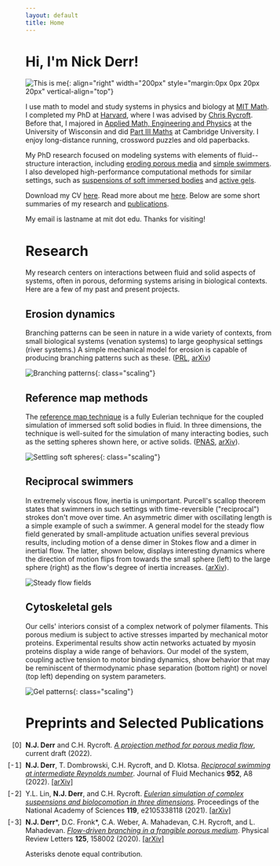```yaml
---
layout: default
title: Home
---
```


# Hi, I'm Nick Derr!

![This is me](/assets/img/me.png "This is a picture of my face."){: align="right" width="200px" style="margin:0px 0px 20px 20px" vertical-align="top"}

I use math to model and study systems in physics and biology at [MIT Math](https://math.mit.edu). I completed my PhD at [Harvard](https://www.seas.harvard.edu), where I was advised by [Chris Rycroft](https://people.math.wisc.edu/~chr). Before that, I majored in [Applied Math, Engineering and Physics](https://amep.math.wisc.edu) at the University of Wisconsin and did [Part III Maths](https://www.maths.cam.ac.uk/postgrad/part-iii/current) at Cambridge University. I enjoy long-distance running, crossword puzzles and old paperbacks.

My PhD research focused on modeling systems with elements of fluid--structure interaction, including [eroding porous media](https://arxiv.org/abs/2007.02997) and [simple swimmers](https://arxiv.org/abs/2202.03669). I also developed high-performance computational methods for similar settings, such as [suspensions of soft immersed bodies](https://arxiv.org/abs/2104.00095) and [active gels](https://arxiv.org/abs/2206.14379).

Download my CV [here](/assets/files/cv.pdf). Read more about me [here](/biography.html). Below are some short summaries of my research and [publications](#preprints-and-selected-publications).

My email is lastname at mit dot edu. Thanks for visiting!

# Research
My research centers on interactions between fluid and solid aspects of systems, often in porous, deforming systems arising in biological contexts. Here are a few of my past and present projects.

## Erosion dynamics
Branching patterns can be seen in nature in a wide variety of contexts, from small biological systems (venation systems) to large geophysical settings (river systems.) A simple mechanical model for erosion is capable of producing branching patterns such as these. ([PRL](https://journals.aps.org/prl/abstract/10.1103/PhysRevLett.125.158002), [arXiv](https://arxiv.org/abs/2007.02997))

![Branching patterns](/assets/img/erosion.png "A simple mechanical rule for erosion gives rise to beautiful branching patterns."){: class="scaling"}

## Reference map methods
The [reference map technique](https://www.cambridge.org/core/journals/journal-of-fluid-mechanics/article/abs/reference-map-technique-for-incompressible-fluidstructure-interaction/D6914B1100E29B4BA9B73A010820CADD) is a fully Eulerian technique for the coupled simulation of immersed soft solid bodies in fluid. In three dimensions, the technique is well-suited for the simulation of many interacting bodies, such as the setting spheres shown here, or active solids. ([PNAS](https://www.pnas.org/content/119/1/e2105338118), [arXiv](https://arxiv.org/abs/2104.00095)).

![Settling soft spheres](/assets/img/balls.png){: class="scaling"}

## Reciprocal swimmers

In extremely viscous flow, inertia is unimportant. Purcell's scallop theorem states that swimmers in such settings with time-reversible ("reciprocal") strokes don't move over time. An asymmetric dimer with oscillating length is a simple example of such a swimmer. A general model for the steady flow field generated by small-amplitude actuation unifies several previous results, including motion of a dense dimer in Stokes flow and a dimer in inertial flow. The latter, shown below, displays interesting dynamics where the direction of motion flips from towards the small sphere (left) to the large sphere (right) as the flow's degree of inertia increases. ([arXiv](https://arxiv.org/abs/2202.03669)).

![Steady flow fields](/assets/img/vorticity.png)

## Cytoskeletal gels

Our cells' interiors consist of a complex network of polymer filaments. This porous medium is subject to active stresses imparted by mechanical motor proteins. Experimental results show actin networks actuated by myosin proteins display a wide range of behaviors. Our model of the system, coupling active tension to motor binding dynamics, show behavior that may be reminiscent of thermodynamic phase separation (bottom right) or novel (top left) depending on system parameters.

![Gel patterns](/assets/img/gels.png){: class="scaling"}

# Preprints and Selected Publications
<style>
ol.key>li::marker {
  content: "[" counter(list-item) "]  ";
}
ol.key { padding-left: 0em; }
ol.key>li:not(:last-child) {
  margin-bottom: 0.5em;
}
</style>
<ol reversed class="key">
<li><b>N.J. Derr</b> and C.H. Rycroft. <a href="https://arxiv.org/abs/2206.14379" class="link"><span><em>A projection method for porous media flow</em></span></a>, current draft (2022).</li>
<li><b>N.J. Derr</b>, T. Dombrowski, C.H. Rycroft, and D. Klotsa. <a href="http://dx.doi.org/10.1017/jfm.2022.873" class="link"><span><em>Reciprocal swimming at intermediate Reynolds number</em></span></a>. Journal of Fluid Mechanics <b>952</b>, A8 (2022). <a href="https://arxiv.org/abs/2202.03669" class="link"><span>[arXiv]</span></a></li>
<li>Y.L. Lin, <b>N.J. Derr</b>, and C.H. Rycroft. <a href="http://dx.doi.org/10.1073/pnas.2105338118" class="link"><span><em>Eulerian simulation of complex suspensions and biolocomotion in three dimensions</em></span></a>. Proceedings of the National Academy of Sciences <b>119</b>, e2105338118 (2021). <a href="https://arxiv.org/abs/2104.00095" class="link"><span>[arXiv]</span></a></li>
<li><b>N.J. Derr</b>*, D.C. Fronk*, C.A. Weber, A. Mahadevan, C.H. Rycroft, and L. Mahadevan. <a href="http://dx.doi.org/10.1103/PhysRevLett.125.158002" class="link"><span><em>Flow-driven branching in a frangible porous medium</em></span></a>. Physical Review Letters <b>125</b>, 158002 (2020). <a href="https://arxiv.org/abs/2007.02997" class="link"><span>[arXiv]</span></a></li>
</ol>

Asterisks denote equal contribution.

